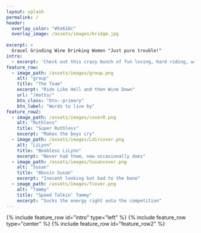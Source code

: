 ```yaml
---
layout: splash
permalink: /
header:
  overlay_color: "#5e616c"
  overlay_image: /assets/images/bridge.jpg
 
excerpt: >
  Gravel Grinding Wine Drinking Women "Just pure trouble!"
intro:
  - excerpt: 'Check out this crazy bunch of fun loving, hard riding, wine drinking women.'
feature_row:
  - image_path: /assets/images/group.png
    alt: "group"
    title: "The Team"
    excerpt: "Ride Like Hell and then Wine Down"
    url: "/motto/"
    btn_class: "btn--primary"
    btn_label: "Words to live by"
feature_row2:
  - image_path: /assets/images/coverR.png
    alt: "Ruthless"
    title: "Super Ruthless"
    excerpt: "Makes the boys cry"
  - image_path: /assets/images/Ldircover.png
    alt: "LiLynn"
    title: "Boobless LiLynn"
    excerpt: "Never had them, now occasionally does"
  - image_path: /assets/images/Susancover.png
    alt: "Susan"
    title: "Abusin Susan"
    excerpt: "Inocent looking but bad to the bone"
  - image_path: /assets/images/Tcover.png
    alt: "Tammy"
    title: "Speed Talkin' Tammy"
    excerpt: "Sucks the energy right outa the competition"
---
```

{% include feature_row id="intro" type="left" %}
{% include feature_row type="center" %}
{% include feature_row id="feature_row2" %}
